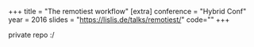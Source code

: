 +++
title = "The remotiest workflow"
[extra]
conference = "Hybrid Conf"
year = 2016
slides = "https://lislis.de/talks/remotiest/"
code=""
+++

private repo :/
